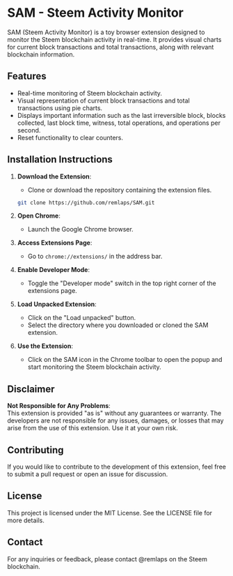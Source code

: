 # SAM - Steem Activity Monitor

SAM (Steem Activity Monitor) is a toy browser extension designed to monitor the Steem blockchain activity in real-time. It provides visual charts for current block transactions and total transactions, along with relevant blockchain information.

## Features

- Real-time monitoring of Steem blockchain activity.
- Visual representation of current block transactions and total transactions using pie charts.
- Displays important information such as the last irreversible block, blocks collected, last block time, witness, total operations, and operations per second.
- Reset functionality to clear counters.

## Installation Instructions

1. **Download the Extension**:
   - Clone or download the repository containing the extension files.

   ```bash
   git clone https://github.com/remlaps/SAM.git
   ```
2. **Open Chrome**:
   - Launch the Google Chrome browser.

3. **Access Extensions Page**:
   - Go to `chrome://extensions/` in the address bar.

4. **Enable Developer Mode**:
   - Toggle the "Developer mode" switch in the top right corner of the extensions page.

5. **Load Unpacked Extension**:
   - Click on the "Load unpacked" button.
   - Select the directory where you downloaded or cloned the SAM extension.

6. **Use the Extension**:
   - Click on the SAM icon in the Chrome toolbar to open the popup and start monitoring the Steem blockchain activity.

## Disclaimer

**Not Responsible for Any Problems**:  
This extension is provided "as is" without any guarantees or warranty. The developers are not responsible for any issues, damages, or losses that may arise from the use of this extension. Use it at your own risk.

## Contributing

If you would like to contribute to the development of this extension, feel free to submit a pull request or open an issue for discussion.

## License

This project is licensed under the MIT License. See the LICENSE file for more details.

## Contact

For any inquiries or feedback, please contact @remlaps on the Steem blockchain.
